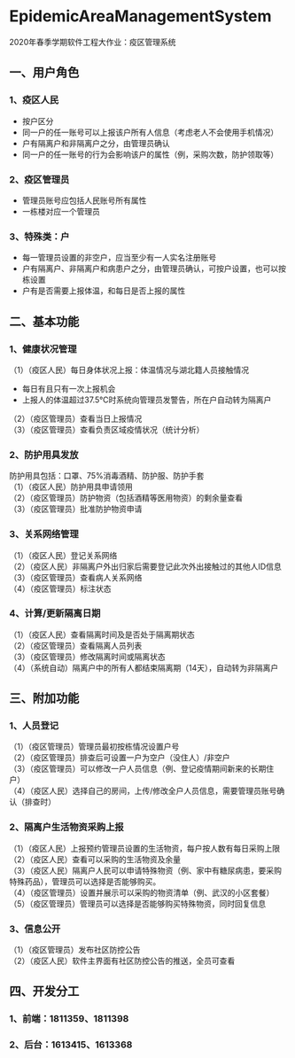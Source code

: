 # EpidemicAreaManagementSystem
2020年春季学期软件工程大作业：疫区管理系统

## 一、用户角色
### 1、疫区人民
* 按户区分<br> 
* 同一户的任一账号可以上报该户所有人信息（考虑老人不会使用手机情况）<br> 
* 户有隔离户和非隔离户之分，由管理员确认<br> 
* 同一户的任一账号的行为会影响该户的属性（例，采购次数，防护领取等）<br>

### 2、疫区管理员
* 管理员账号应包括人民账号所有属性<br> 
* 一栋楼对应一个管理员<br> 

### 3、特殊类：户
*	每一管理员设置的非空户，应当至少有一人实名注册账号<br>
*	户有隔离户、非隔离户和病患户之分，由管理员确认，可按户设置，也可以按栋设置<br>
*	户有是否需要上报体温，和每日是否上报的属性<br>

## 二、基本功能
### 1、健康状况管理

（1）（疫区人民）每日身体状况上报：体温情况与湖北籍人员接触情况
* 每日有且只有一次上报机会<br> 
* 上报人的体温超过37.5℃时系统向管理员发警告，所在户自动转为隔离户<br> 

（2）（疫区管理员）查看当日上报情况<br> 
（3）（疫区管理员）查看负责区域疫情状况（统计分析）<br> 

### 2、防护用具发放
防护用具包括：口罩、75%消毒酒精、防护服、防护手套<br> 
（1）（疫区人民）防护用具申请领用<br> 
（2）（疫区管理员）防护物资（包括酒精等医用物资）的剩余量查看<br> 
（3）（疫区管理员）批准防护物资申请<br> 

### 3、关系网络管理
（1）（疫区人民）登记关系网络<br> 
（2）（疫区人民）非隔离户外出归家后需要登记此次外出接触过的其他人ID信息<br> 
（3）（疫区管理员）查看病人关系网络<br> 
（4）（疫区管理员）标注状态<br> 

### 4、计算/更新隔离日期
（1）（疫区人民）查看隔离时间及是否处于隔离期状态<br> 
（2）（疫区管理员）查看隔离人员列表<br> 
（3）（疫区管理员）修改隔离时间或隔离状态<br> 
（4）（系统自动）隔离户中的所有人都结束隔离期（14天），自动转为非隔离户<br> 

## 三、附加功能
### 1、人员登记
（1）（疫区管理员）管理员最初按栋情况设置户号<br>
（2）（疫区管理员）排查后可设置一户为空户（没住人）/非空户<br>
（3）（疫区管理员）可以修改一户人员信息（例、登记疫情期间新来的长期住户）<br>
（4）（疫区人民）选择自己的房间，上传/修改全户人员信息，需要管理员账号确认（排查时）<br>

### 2、隔离户生活物资采购上报
（1）（疫区人民）上报预约管理员设置的生活物资，每户按人数有每日采购上限<br>
（2）（疫区人民）查看可以采购的生活物资及余量<br>
（3）（疫区人民）隔离户人民可以申请特殊物资（例、家中有糖尿病患，要采购特殊药品），管理员可以选择是否能够购买。<br>
（4）（疫区管理员）设置并展示可以采购的物资清单（例、武汉的小区套餐）<br>
（5）（疫区管理员）管理员可以选择是否能够购买特殊物资，同时回复信息<br> 

### 3、信息公开
（1）（疫区管理员）发布社区防控公告 <br>
（2）（疫区人民）软件主界面有社区防控公告的推送，全员可查看<br>

## 四、开发分工
### 1、前端：1811359、1811398
### 2、后台：1613415、1613368